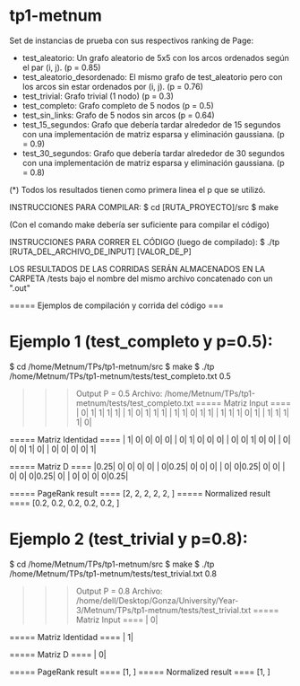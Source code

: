 # tp1-metnum
Set de instancias de prueba con sus respectivos ranking de Page:
- test_aleatorio: Un grafo aleatorio de 5x5 con los arcos ordenados según el par (i, j). (p = 0.85)
- test_aleatorio_desordenado: El mismo grafo de test_aleatorio pero con los arcos sin estar ordenados por (i, j). (p = 0.76)
- test_trivial: Grafo trivial (1 nodo) (p = 0.3)
- test_completo: Grafo completo de 5 nodos (p = 0.5)
- test_sin_links: Grafo de 5 nodos sin arcos (p = 0.64)
- test_15_segundos: Grafo que debería tardar alrededor de 15 segundos con una implementación de matriz esparsa y eliminación gaussiana. (p = 0.9)
- test_30_segundos: Grafo que debería tardar alrededor de 30 segundos con una implementación de matriz esparsa y eliminación gaussiana. (p = 0.8)

(*) Todos los resultados tienen como primera linea el p que se utilizó.

INSTRUCCIONES PARA COMPILAR:
$ cd [RUTA_PROYECTO]/src
$ make

(Con el comando make debería ser suficiente para compilar el código)

INSTRUCCIONES PARA CORRER EL CÓDIGO (luego de compilado):
$ ./tp [RUTA_DEL_ARCHIVO_DE_INPUT] [VALOR_DE_P]

LOS RESULTADOS DE LAS CORRIDAS SERÁN ALMACENADOS EN LA CARPETA /tests bajo el nombre del mismo archivo concatenado con un ".out"

===== Ejemplos de compilación y corrida del código ===

# Ejemplo 1 (test_completo y p=0.5):
$ cd /home/Metnum/TPs/tp1-metnum/src
$ make
$ ./tp /home/Metnum/TPs/tp1-metnum/tests/test_completo.txt 0.5

>>> Output
P = 0.5
Archivo: /home/Metnum/TPs/tp1-metnum/tests/test_completo.txt
===== Matriz Input ====
|  0|  1|  1|  1|  1|
|  1|  0|  1|  1|  1|
|  1|  1|  0|  1|  1|
|  1|  1|  1|  0|  1|
|  1|  1|  1|  1|  0|

===== Matriz Identidad ====
|  1|  0|  0|  0|  0|
|  0|  1|  0|  0|  0|
|  0|  0|  1|  0|  0|
|  0|  0|  0|  1|  0|
|  0|  0|  0|  0|  1|

===== Matriz D ====
|0.25|  0|  0|  0|  0|
|  0|0.25|  0|  0|  0|
|  0|  0|0.25|  0|  0|
|  0|  0|  0|0.25|  0|
|  0|  0|  0|  0|0.25|

===== PageRank result ====
[2, 2, 2, 2, 2, ]
===== Normalized result ====
[0.2, 0.2, 0.2, 0.2, 0.2, ]

# Ejemplo 2 (test_trivial y p=0.8):
$ cd /home/Metnum/TPs/tp1-metnum/src
$ make
$ ./tp /home/Metnum/TPs/tp1-metnum/tests/test_trivial.txt 0.8

>>> Output
P = 0.8
Archivo: /home/dell/Desktop/Gonza/University/Year-3/Metnum/TPs/tp1-metnum/tests/test_trivial.txt
===== Matriz Input ====
|  0|

===== Matriz Identidad ====
|  1|

===== Matriz D ====
|  0|

===== PageRank result ====
[1, ]
===== Normalized result ====
[1, ]

